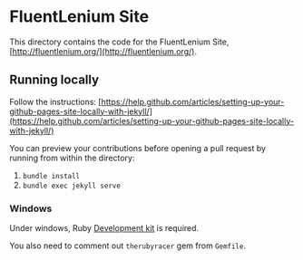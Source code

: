 # FluentLenium Site

This directory contains the code for the FluentLenium Site, [http://fluentlenium.org/](http://fluentlenium.org/).

## Running locally

Follow the instructions: [https://help.github.com/articles/setting-up-your-github-pages-site-locally-with-jekyll/](https://help.github.com/articles/setting-up-your-github-pages-site-locally-with-jekyll/)

You can preview your contributions before opening a pull request by running from within the directory:

1. `bundle install`
2. `bundle exec jekyll serve`

### Windows

Under windows, Ruby [Development kit](http://rubyinstaller.org/downloads/) is required.

You also need to comment out `therubyracer` gem from `Gemfile`.

